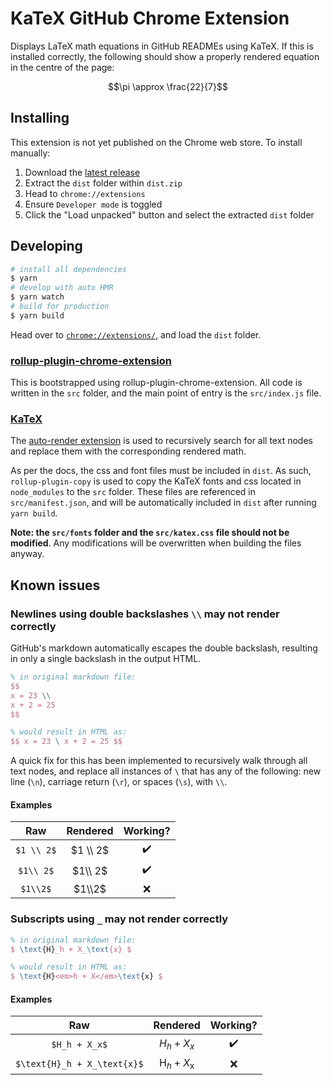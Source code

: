 # KaTeX GitHub Chrome Extension

Displays LaTeX math equations in GitHub READMEs using KaTeX. If this is installed correctly, the following should show a properly rendered equation in the centre of the page:

$$\pi \approx \frac{22}{7}$$

## Installing

This extension is not yet published on the Chrome web store. To install manually:

1. Download the [latest release](https://github.com/AaronCQL/katex-github-chrome-extension/releases)
2. Extract the `dist` folder within `dist.zip`
3. Head to `chrome://extensions`
4. Ensure `Developer mode` is toggled
5. Click the "Load unpacked" button and select the extracted `dist` folder

## Developing

```bash
# install all dependencies
$ yarn
# develop with auto HMR
$ yarn watch
# build for production
$ yarn build
```

Head over to [`chrome://extensions/`](chrome://extensions/), and load the `dist` folder.

### [rollup-plugin-chrome-extension](https://github.com/extend-chrome/rollup-plugin-chrome-extension)

This is bootstrapped using rollup-plugin-chrome-extension. All code is written in the `src` folder, and the main point of entry is the `src/index.js` file.

### [KaTeX](https://katex.org/)

The [auto-render extension](https://katex.org/docs/autorender.html) is used to recursively search for all text nodes and replace them with the corresponding rendered math.

As per the docs, the css and font files must be included in `dist`. As such, `rollup-plugin-copy` is used to copy the KaTeX fonts and css located in `node_modules` to the `src` folder. These files are referenced in `src/manifest.json`, and will be automatically included in `dist` after running `yarn build`.

**Note: the `src/fonts` folder and the `src/katex.css` file should not be modified**. Any modifications will be overwritten when building the files anyway.

## Known issues

### Newlines using double backslashes `\\` may not render correctly

GitHub's markdown automatically escapes the double backslash, resulting in only a single backslash in the output HTML.

```latex
% in original markdown file:
$$
x = 23 \\
x + 2 = 25
$$

% would result in HTML as:
$$ x = 23 \ x + 2 = 25 $$
```

A quick fix for this has been implemented to recursively walk through all text nodes, and replace all instances of `\` that has any of the following: new line (`\n`), carriage return (`\r`), or spaces (`\s`), with `\\`.

#### Examples

|    Raw     | Rendered |      Working?      |
| :--------: | :------: | :----------------: |
| `$1 \\ 2$` | $1 \\ 2$ | :heavy_check_mark: |
| `$1\\ 2$`  | $1\\ 2$  | :heavy_check_mark: |
|  `$1\\2$`  |  $1\\2$  |        :x:         |

### Subscripts using `_` may not render correctly

```latex
% in original markdown file:
$ \text{H}_h + X_\text{x} $

% would result in HTML as:
$ \text{H}<em>h + X</em>\text{x} $
```

#### Examples

|             Raw             |         Rendered          |      Working?      |
| :-------------------------: | :-----------------------: | :----------------: |
|        `$H_h + X_x$`        |        $H_h + X_x$        | :heavy_check_mark: |
| `$\text{H}_h + X_\text{x}$` | $\text{H}_h + X_\text{x}$ |        :x:         |
